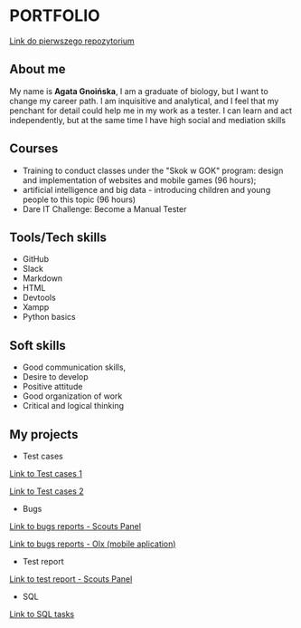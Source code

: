# PORTFOLIO

[Link do pierwszego repozytorium](https://github.com/agatagnoinska/challenge_portfolio_Agata_Gnoinska/blob/main/README.md) 


## About me

My name is **Agata Gnoińska**, I am a graduate of biology, but I want to change my career path. I am inquisitive and analytical, and I feel that my penchant for detail could help me in my work as a tester. I can learn and act independently, but at the same time I have high social and mediation skills


## Courses

 - Training to conduct classes under the "Skok w GOK" program:
design and implementation of websites and mobile games (96 hours);
 - artificial intelligence and big data - introducing children and young people to this topic (96 hours)
 - Dare IT Challenge: Become a Manual Tester


## Tools/Tech skills

 - GitHub
 - Slack
 - Markdown
 - HTML
 - Devtools
 - Xampp
 - Python basics


## Soft skills

- Good communication skills, 
- Desire to develop
- Positive attitude
- Good organization of work
- Critical and logical thinking


## My projects

- Test cases

[Link to Test cases 1](https://docs.google.com/spreadsheets/d/1-wAf31E76_X2PXHe6B3eY2_9sM2ecmgVdi_MraQ5gE0/edit?usp=share_link) 

[Link to Test cases 2](https://docs.google.com/document/d/1jdNBoIOo_dSgxcfpOr7DRsupr08_Wt4CAozyikA97YI/edit?usp=share_link)  
 
 - Bugs

[Link to bugs reports - Scouts Panel ](https://docs.google.com/spreadsheets/d/1IO59aS6apXWVpZZQe_7vELbjcHcz2QyeJE5OVG-UOKk/edit?usp=share_link)
 
[Link to bugs reports - Olx (mobile aplication)](https://docs.google.com/spreadsheets/d/1P-H6yRZdTrsD066bxMJL8cB-ZfiorCecuvcOQUmmLeE/edit?usp=share_link)
 
 - Test report
 
 [Link to test report - Scouts Panel ](https://docs.google.com/spreadsheets/d/1KTuDIrWS6Ofl8UZmbfxIeZBIdSVywJvJE-yDex69ee8/edit?usp=share_link)

- SQL

[Link to SQL tasks](https://github.com/agatagnoinska/challenge_portfolio_Agata_Gnoinska/blob/main/README.md#subtask-3-4)
